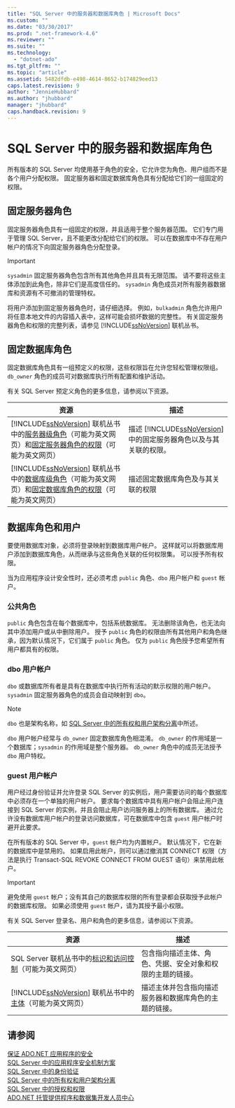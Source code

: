 ```yaml
---
title: "SQL Server 中的服务器和数据库角色 | Microsoft Docs"
ms.custom: ""
ms.date: "03/30/2017"
ms.prod: ".net-framework-4.6"
ms.reviewer: ""
ms.suite: ""
ms.technology: 
  - "dotnet-ado"
ms.tgt_pltfrm: ""
ms.topic: "article"
ms.assetid: 5482dfdb-e498-4614-8652-b174829eed13
caps.latest.revision: 9
author: "JennieHubbard"
ms.author: "jhubbard"
manager: "jhubbard"
caps.handback.revision: 9
---
```

# SQL Server 中的服务器和数据库角色
所有版本的 SQL Server 均使用基于角色的安全，它允许您为角色、用户组而不是各个用户分配权限。  固定服务器和固定数据库角色具有分配给它们的一组固定的权限。  
  
## 固定服务器角色  
 固定服务器角色具有一组固定的权限，并且适用于整个服务器范围。  它们专门用于管理 SQL Server，且不能更改分配给它们的权限。  可以在数据库中不存在用户帐户的情况下向固定服务器角色分配登录。  
  
> [!IMPORTANT]
>  `sysadmin` 固定服务器角色包含所有其他角色并且具有无限范围。  请不要将这些主体添加到此角色，除非它们是高度信任的。  `sysadmin` 角色成员对所有服务器数据库和资源有不可撤消的管理特权。  
  
 将用户添加到固定服务器角色时，请仔细选择。  例如，`bulkadmin` 角色允许用户将任意本地文件的内容插入表中，这样可能会损坏数据的完整性。  有关固定服务器角色和权限的完整列表，请参见 [!INCLUDE[ssNoVersion](../../../../../includes/ssnoversion-md.md)] 联机丛书。  
  
## 固定数据库角色  
 固定数据库角色具有一组预定义的权限，这些权限旨在允许您轻松管理权限组。  `db_owner` 角色的成员可对数据库执行所有配置和维护活动。  
  
 有关 SQL Server 预定义角色的更多信息，请参阅以下资源。  
  
|资源|描述|  
|--------|--------|  
|[!INCLUDE[ssNoVersion](../../../../../includes/ssnoversion-md.md)] 联机丛书中的[服务器级角色](http://msdn.microsoft.com/library/ms188659.aspx)（可能为英文网页）和[固定服务器角色的权限](http://msdn.microsoft.com/library/ms175892.aspx)（可能为英文网页）|描述 [!INCLUDE[ssNoVersion](../../../../../includes/ssnoversion-md.md)] 中的固定服务器角色以及与其关联的权限。|  
|[!INCLUDE[ssNoVersion](../../../../../includes/ssnoversion-md.md)] 联机丛书中的[数据库级角色](http://msdn.microsoft.com/library/ms189121.aspx)（可能为英文网页）和[固定数据库角色的权限](http://msdn.microsoft.com/library/ms189612.aspx)（可能为英文网页）|描述固定数据库角色及与其关联的权限|  
  
## 数据库角色和用户  
 要使用数据库对象，必须将登录映射到数据库用户帐户。  这样就可以将数据库用户添加到数据库角色，从而继承与这些角色关联的任何权限集。  可以授予所有权限。  
  
 当为应用程序设计安全性时，还必须考虑 `public` 角色、`dbo` 用户帐户和 `guest` 帐户。  
  
### 公共角色  
 `public` 角色包含在每个数据库中，包括系统数据库。  无法删除该角色，也无法向其中添加用户或从中删除用户。  授予 `public` 角色的权限由所有其他用户和角色继承，因为默认情况下，它们属于 `public` 角色。  仅为 `public` 角色授予您希望所有用户都具有的权限。  
  
### dbo 用户帐户  
 `dbo` 或数据库所有者是具有在数据库中执行所有活动的默示权限的用户帐户。  `sysadmin` 固定服务器角色的成员会自动映射到 `dbo`。  
  
> [!NOTE]
>  `dbo` 也是架构名称，如 [SQL Server 中的所有权和用户架构分离](../../../../../docs/framework/data/adonet/sql/ownership-and-user-schema-separation-in-sql-server.md)中所述。  
  
 `dbo` 用户帐户经常与 `db_owner` 固定数据库角色相混淆。  `db_owner` 的作用域是一个数据库；`sysadmin` 的作用域是整个服务器。  `db_owner` 角色中的成员无法授予 `dbo` 用户特权。  
  
### guest 用户帐户  
 用户经过身份验证并允许登录 SQL Server 的实例后，用户需要访问的每个数据库中必须存在一个单独的用户帐户。  要求每个数据库中具有用户帐户会阻止用户连接到 SQL Server 的实例，并且会阻止用户访问服务器上的所有数据库。  通过允许没有数据库用户帐户的登录访问数据库，可在数据库中包含 `guest` 用户帐户时避开此要求。  
  
 在所有版本的 SQL Server 中，`guest` 帐户均为内置帐户。  默认情况下，它在新的数据库中是禁用的。  如果启用此帐户，则可以通过撤消其 CONNECT 权限（方法是执行 Transact\-SQL REVOKE CONNECT FROM GUEST 语句）来禁用此帐户。  
  
> [!IMPORTANT]
>  避免使用 `guest` 帐户；没有其自己的数据库权限的所有登录都会获取授予此帐户的数据库权限。  如果必须使用 `guest` 帐户，请为其授予最小权限。  
  
 有关 SQL Server 登录名、用户和角色的更多信息，请参阅以下资源。  
  
|资源|描述|  
|--------|--------|  
|SQL Server 联机丛书中的[标识和访问控制](http://msdn.microsoft.com/library/bb510418.aspx)（可能为英文网页）|包含指向描述主体、角色、凭据、安全对象和权限的主题的链接。|  
|[!INCLUDE[ssNoVersion](../../../../../includes/ssnoversion-md.md)] 联机丛书中的[主体](http://msdn.microsoft.com/library/ms181127.aspx)（可能为英文网页）|描述主体并包含指向描述服务器和数据库角色的主题的链接。|  
  
## 请参阅  
 [保证 ADO.NET 应用程序的安全](../../../../../docs/framework/data/adonet/securing-ado-net-applications.md)   
 [SQL Server 中的应用程序安全机制方案](../../../../../docs/framework/data/adonet/sql/application-security-scenarios-in-sql-server.md)   
 [SQL Server 中的身份验证](../../../../../docs/framework/data/adonet/sql/authentication-in-sql-server.md)   
 [SQL Server 中的所有权和用户架构分离](../../../../../docs/framework/data/adonet/sql/ownership-and-user-schema-separation-in-sql-server.md)   
 [SQL Server 中的授权和权限](../../../../../docs/framework/data/adonet/sql/authorization-and-permissions-in-sql-server.md)   
 [ADO.NET 托管提供程序和数据集开发人员中心](http://go.microsoft.com/fwlink/?LinkId=217917)